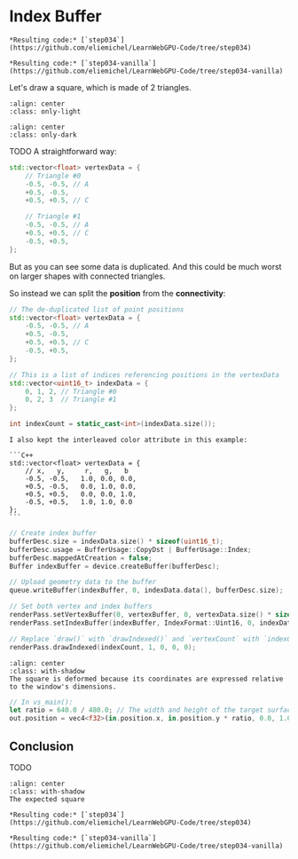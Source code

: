Index Buffer
============

````{tab} With webgpu.hpp
*Resulting code:* [`step034`](https://github.com/eliemichel/LearnWebGPU-Code/tree/step034)
````

````{tab} Vanilla webgpu.h
*Resulting code:* [`step034-vanilla`](https://github.com/eliemichel/LearnWebGPU-Code/tree/step034-vanilla)
````

Let's draw a square, which is made of 2 triangles.

```{image} /images/quad-light.svg
:align: center
:class: only-light
```

```{image} /images/quad-dark.svg
:align: center
:class: only-dark
```

TODO A straightforward way:

```C++
std::vector<float> vertexData = {
	// Triangle #0
	-0.5, -0.5, // A
	+0.5, -0.5,
	+0.5, +0.5, // C

	// Triangle #1
	-0.5, -0.5, // A
	+0.5, +0.5, // C
	-0.5, +0.5,
};
```

But as you can see some data is duplicated. And this could be much worst on larger shapes with connected triangles.

So instead we can split the **position** from the **connectivity**:

```C++
// The de-duplicated list of point positions
std::vector<float> vertexData = {
	-0.5, -0.5, // A
	+0.5, -0.5,
	+0.5, +0.5, // C
	-0.5, +0.5,
};

// This is a list of indices referencing positions in the vertexData
std::vector<uint16_t> indexData = {
	0, 1, 2, // Triangle #0
	0, 2, 3  // Triangle #1
};

int indexCount = static_cast<int>(indexData.size());
```

````{note}
I also kept the interleaved color attribute in this example:

```C++
std::vector<float> vertexData = {
	// x,   y,     r,   g,   b
	-0.5, -0.5,   1.0, 0.0, 0.0,
	+0.5, -0.5,   0.0, 1.0, 0.0,
	+0.5, +0.5,   0.0, 0.0, 1.0,
	-0.5, +0.5,   1.0, 1.0, 0.0
};
```

````

```C++
// Create index buffer
bufferDesc.size = indexData.size() * sizeof(uint16_t);
bufferDesc.usage = BufferUsage::CopyDst | BufferUsage::Index;
bufferDesc.mappedAtCreation = false;
Buffer indexBuffer = device.createBuffer(bufferDesc);

// Upload geometry data to the buffer
queue.writeBuffer(indexBuffer, 0, indexData.data(), bufferDesc.size);
```

```C++
// Set both vertex and index buffers
renderPass.setVertexBuffer(0, vertexBuffer, 0, vertexData.size() * sizeof(float));
renderPass.setIndexBuffer(indexBuffer, IndexFormat::Uint16, 0, indexData.size() * sizeof(uint16_t));

// Replace `draw()` with `drawIndexed()` and `vertexCount` with `indexCount`
renderPass.drawIndexed(indexCount, 1, 0, 0, 0);
```

```{figure} /images/deformed-quad.png
:align: center
:class: with-shadow
The square is deformed because its coordinates are expressed relative to the window's dimensions.
```

```rust
// In vs_main():
let ratio = 640.0 / 480.0; // The width and height of the target surface
out.position = vec4<f32>(in.position.x, in.position.y * ratio, 0.0, 1.0);
```

Conclusion
----------

TODO

```{figure} /images/quad.png
:align: center
:class: with-shadow
The expected square
```

````{tab} With webgpu.hpp
*Resulting code:* [`step034`](https://github.com/eliemichel/LearnWebGPU-Code/tree/step034)
````

````{tab} Vanilla webgpu.h
*Resulting code:* [`step034-vanilla`](https://github.com/eliemichel/LearnWebGPU-Code/tree/step034-vanilla)
````


